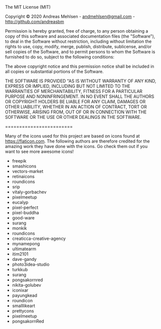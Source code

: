 The MIT License (MIT)

Copyright © 2020 Andreas Mehlsen - andmehlsen@gmail.com - http://github.com/andreasbm

Permission is hereby granted, free of charge, to any person obtaining a copy of this software and associated documentation files (the "Software"), to deal in the Software without restriction, including without limitation the rights to use, copy, modify, merge, publish, distribute, sublicense, and/or sell copies of the Software, and to permit persons to whom the Software is furnished to do so, subject to the following conditions:

The above copyright notice and this permission notice shall be included in all copies or substantial portions of the Software.

THE SOFTWARE IS PROVIDED "AS IS WITHOUT WARRANTY OF ANY KIND, EXPRESS OR IMPLIED, INCLUDING BUT NOT LIMITED TO THE WARRANTIES OF MERCHANTABILITY, FITNESS FOR A PARTICULAR PURPOSE AND NONINFRINGEMENT. IN NO EVENT SHALL THE AUTHORS OR COPYRIGHT HOLDERS BE LIABLE FOR ANY CLAIM, DAMAGES OR OTHER LIABILITY, WHETHER IN AN ACTION OF CONTRACT, TORT OR OTHERWISE, ARISING FROM, OUT OF OR IN CONNECTION WITH THE SOFTWARE OR THE USE OR OTHER DEALINGS IN THE SOFTWARE.

========================

Many of the icons used for this project are based on icons found at https://flaticon.com. The following authors are therefore credited for the amazing work they have done with the icons. Go check them out if you want to see more awesome icons!

* freepik
* smashicons
* vectors-market
* retinaicons
* roundicons
* srip
* vitaly-gorbachev
* pixelmeetup
* eucalyp
* pixel-perfect
* pixel-buddha
* good-ware
* surang
* monkik
* roundicons
* creaticca-creative-agency
* mynamepong
* ultimatearm
* itim2101
* dave-gandy
* photo3idea-studio
* turkkub
* surang
* pongsakornred
* nikita-golubev
* iconixar
* payungkead
* roundicon
* smalllikeart
* prettycons
* pixelmeetup
* pongsakornRed